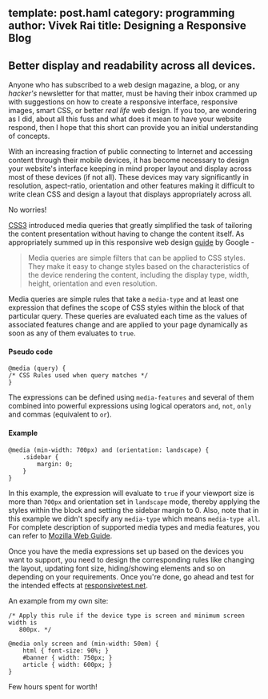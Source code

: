 template: post.haml
category: programming
author: Vivek Rai
title: Designing a Responsive Blog
---
Better display and readability across all devices.
---
Anyone who has subscribed to a web design magazine, a blog, or any *hacker's*
newsletter for that matter, must be having their inbox crammed up with
suggestions on how to create a responsive interface, responsive images, smart
CSS, or better *real life* web design. If you too, are wondering as I did, about all
this fuss and what does it mean to have your website respond, then I hope that this
short can provide you an initial understanding of concepts.

With an increasing fraction of public connecting to Internet and accessing
content through their mobile devices, it has become necessary to design your website's
interface keeping in mind proper layout and display across most of these
devices (if not all). These devices may vary significantly in resolution,
aspect-ratio, orientation and other features making it difficult to write clean
CSS and design a layout that displays appropriately across all.

No worries!

[CSS3](https://developer.mozilla.org/en-US/docs/CSS/CSS3) introduced media
queries that greatly simplified the task of tailoring the content presentation
without having to change the content itself. As appropriately summed up in this
responsive web design
[guide](https://developers.google.com/web/fundamentals/layouts/rwd-fundamentals/use-media-queries?hl=en)
by Google -

>Media queries are simple filters that can be applied to CSS styles. They make
>it easy to change styles based on the characteristics of the device rendering
>the content, including the display type, width, height, orientation and even
>resolution.

Media queries are simple rules that take a `media-type` and at least one
expression that defines the scope of CSS styles within the block of that
particular query. These queries are evaluated each time as the values of
associated features change and are applied to your page dynamically as soon as
any of them evaluates to `true`.

#### Pseudo code
    @media (query) {
    /* CSS Rules used when query matches */
    }

The expressions can be defined using `media-features` and several
of them combined into powerful expressions using logical operators `and`,
`not`, `only` and commas (equivalent to `or`).

#### Example

    @media (min-width: 700px) and (orientation: landscape) {
        .sidebar {
            margin: 0;
        }
    }

In this example, the expression will evaluate to `true` if your viewport size
is more than `700px` and orientation set in `landscape` mode, thereby applying
the styles within the block and setting the sidebar margin to 0. Also, note
that in this example we didn't specify any `media-type` which means `media-type
all`. For complete description of supported media types and media features, you
can refer to [Mozilla Web
Guide](https://developer.mozilla.org/en-US/docs/Web/Guide/CSS/Media_queries#Pseudo-BNF_(for_those_of_you_that_like_that_kind_of_thing)).

Once you have the media expressions set up based on the devices you want to
support, you need to design the corresponding rules like changing the layout,
updating font size, hiding/showing elements and so on depending on your
requirements. Once you're done, go ahead and test for the intended effects
at [responsivetest.net](http://responsivetest.net/).

An example from my own site:

    /* Apply this rule if the device type is screen and minimum screen width is
       800px. */

    @media only screen and (min-width: 50em) {
        html { font-size: 90%; }
        #banner { width: 750px; }
        article { width: 600px; }
    }

Few hours spent for worth!
